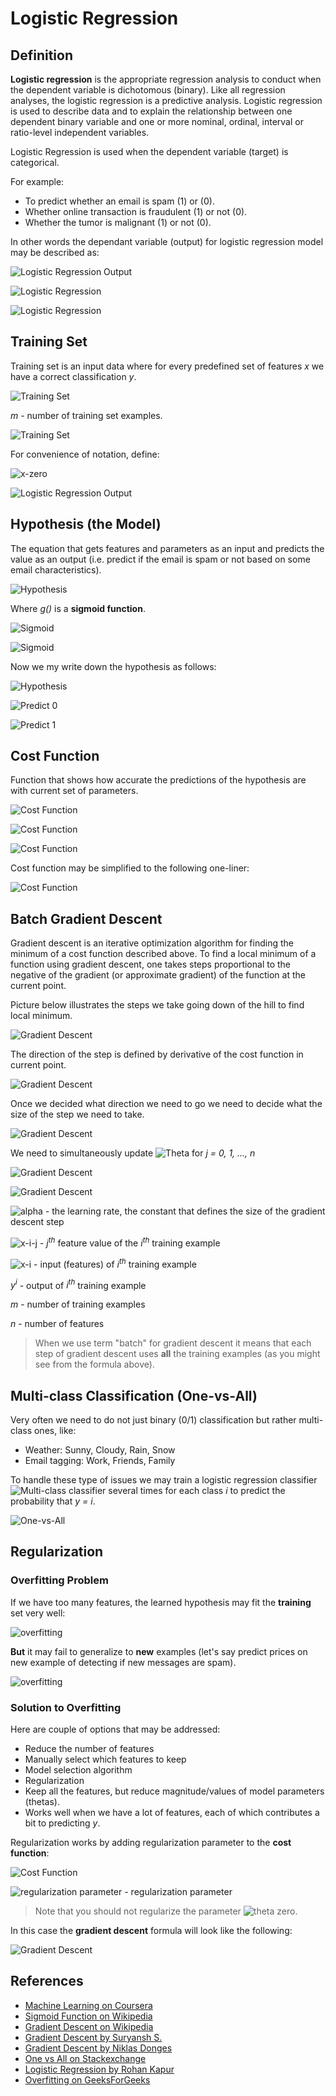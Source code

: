 # Logistic Regression

## Definition

**Logistic regression** is the appropriate regression analysis to conduct when the dependent variable is dichotomous (binary). Like all regression analyses, the logistic regression is a predictive analysis. Logistic regression is used to describe data and to explain the relationship between one dependent binary variable and one or more nominal, ordinal, interval or ratio-level independent variables.

Logistic Regression is used when the dependent variable (target) is categorical.

For example:

- To predict whether an email is spam (1) or (0).
- Whether online transaction is fraudulent (1) or not (0).
- Whether the tumor is malignant (1) or not (0).

In other words the dependant variable (output) for logistic regression model may be described as:

![Logistic Regression Output](../../images/output.svg)

![Logistic Regression](https://cdn-images-1.medium.com/max/1600/1*4G0gsu92rPhN-co9pv1P5A@2x.png)

![Logistic Regression](https://cdn-images-1.medium.com/max/1200/1*KRhpHnucyX9Y5PMdjGvVFA.png)

## Training Set

Training set is an input data where for every predefined set of features _x_ we have a correct classification _y_.

![Training Set](../../images/training-set-1.svg)

_m_ - number of training set examples.

![Training Set](../../images/training-set-2.svg)

For convenience of notation, define:

![x-zero](../../images/x-0.svg)

![Logistic Regression Output](../../images/output.svg)

## Hypothesis (the Model)

The equation that gets features and parameters as an input and predicts the value as an output (i.e. predict if the email is spam or not based on some email characteristics).

![Hypothesis](../../images/hypothesis-1.svg)

Where _g()_ is a **sigmoid function**.

![Sigmoid](../../images/sigmoid.svg)

![Sigmoid](https://upload.wikimedia.org/wikipedia/commons/8/88/Logistic-curve.svg)

Now we my write down the hypothesis as follows:

![Hypothesis](../../images/hypothesis-2.svg)

![Predict 0](../../images/predict-0.svg)

![Predict 1](../../images/predict-1.svg)

## Cost Function

Function that shows how accurate the predictions of the hypothesis are with current set of parameters.

![Cost Function](../../images/cost-function-1.svg)

![Cost Function](../../images/cost-function-4.svg)

![Cost Function](../../images/cost-function-2.svg)

Cost function may be simplified to the following one-liner:

![Cost Function](../../images/cost-function-3.svg)

## Batch Gradient Descent

Gradient descent is an iterative optimization algorithm for finding the minimum of a cost function described above. To find a local minimum of a function using gradient descent, one takes steps proportional to the negative of the gradient (or approximate gradient) of the function at the current point.

Picture below illustrates the steps we take going down of the hill to find local minimum.

![Gradient Descent](https://cdn-images-1.medium.com/max/1600/1*f9a162GhpMbiTVTAua_lLQ.png)

The direction of the step is defined by derivative of the cost function in current point.

![Gradient Descent](https://cdn-images-1.medium.com/max/1600/0*rBQI7uBhBKE8KT-X.png)

Once we decided what direction we need to go we need to decide what the size of the step we need to take.

![Gradient Descent](https://cdn-images-1.medium.com/max/1600/0*QwE8M4MupSdqA3M4.png)

We need to simultaneously update ![Theta](../../images/theta-j.svg) for _j = 0, 1, ..., n_

![Gradient Descent](../../images/gradient-descent-1.svg)

![Gradient Descent](../../images/gradient-descent-2.svg)

![alpha](../../images/alpha.svg) - the learning rate, the constant that defines the size of the gradient descent step

![x-i-j](../../images/x-i-j.svg) - _j<sup>th</sup>_ feature value of the _i<sup>th</sup>_ training example

![x-i](../../images/x-i.svg) - input (features) of _i<sup>th</sup>_ training example

_y<sup>i</sup>_ - output of _i<sup>th</sup>_ training example

_m_ - number of training examples

_n_ - number of features

> When we use term "batch" for gradient descent it means that each step of gradient descent uses **all** the training examples (as you might see from the formula above).

## Multi-class Classification (One-vs-All)

Very often we need to do not just binary (0/1) classification but rather multi-class ones, like:

- Weather: Sunny, Cloudy, Rain, Snow
- Email tagging: Work, Friends, Family

To handle these type of issues we may train a logistic regression classifier ![Multi-class classifier](../../images/multi-class-classifier.svg) several times for each class _i_ to predict the probability that _y = i_.

![One-vs-All](https://i.stack.imgur.com/zKpJy.jpg)

## Regularization

### Overfitting Problem

If we have too many features, the learned hypothesis may fit the **training** set very well:

![overfitting](../../images/overfitting-1.svg)

**But** it may fail to generalize to **new** examples (let's say predict prices on new example of detecting if new messages are spam).

![overfitting](https://cdncontribute.geeksforgeeks.org/wp-content/uploads/fittings.jpg)

### Solution to Overfitting

Here are couple of options that may be addressed:

- Reduce the number of features
- Manually select which features to keep
- Model selection algorithm
- Regularization
- Keep all the features, but reduce magnitude/values of model parameters (thetas).
- Works well when we have a lot of features, each of which contributes a bit to predicting _y_.

Regularization works by adding regularization parameter to the **cost function**:

![Cost Function](../../images/cost-function-with-regularization.svg)

![regularization parameter](../../images/lambda.svg) - regularization parameter

> Note that you should not regularize the parameter ![theta zero](../../images/theta-0.svg).

In this case the **gradient descent** formula will look like the following:

![Gradient Descent](../../images/gradient-descent-3.svg)

## References

- [Machine Learning on Coursera](https://www.coursera.org/learn/machine-learning)
- [Sigmoid Function on Wikipedia](https://en.wikipedia.org/wiki/Sigmoid_function)
- [Gradient Descent on Wikipedia](https://en.wikipedia.org/wiki/Gradient_descent)
- [Gradient Descent by Suryansh S.](https://hackernoon.com/gradient-descent-aynk-7cbe95a778da)
- [Gradient Descent by Niklas Donges](https://towardsdatascience.com/gradient-descent-in-a-nutshell-eaf8c18212f0)
- [One vs All on Stackexchange](https://stats.stackexchange.com/questions/318520/many-binary-classifiers-vs-single-multiclass-classifier)
- [Logistic Regression by Rohan Kapur](https://ayearofai.com/rohan-1-when-would-i-even-use-a-quadratic-equation-in-the-real-world-13f379edab3b)
- [Overfitting on GeeksForGeeks](https://www.geeksforgeeks.org/underfitting-and-overfitting-in-machine-learning/)
